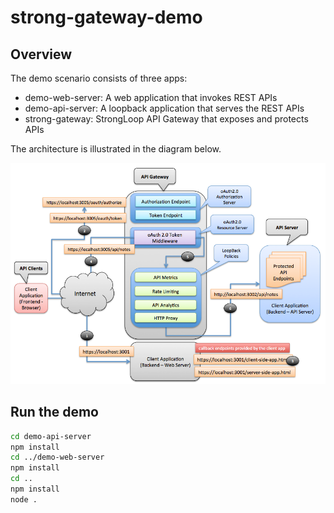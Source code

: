 # strong-gateway-demo

## Overview

The demo scenario consists of three apps:

- demo-web-server: A web application that invokes REST APIs
- demo-api-server: A loopback application that serves the REST APIs
- strong-gateway: StrongLoop API Gateway that exposes and protects APIs

The architecture is illustrated in the diagram below.

![demo](docs/demo.png)

## Run the demo

```sh
cd demo-api-server
npm install
cd ../demo-web-server
npm install
cd ..
npm install
node .
```
